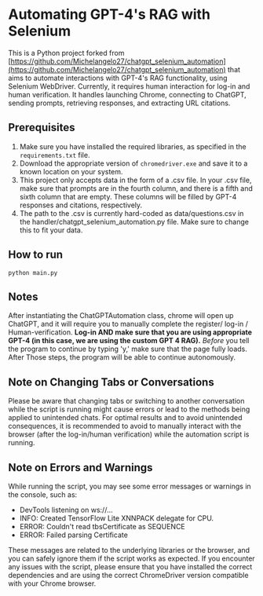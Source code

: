 # Automating GPT-4's RAG with Selenium

This is a Python project forked from [https://github.com/Michelangelo27/chatgpt_selenium_automation](https://github.com/Michelangelo27/chatgpt_selenium_automation) that aims to automate interactions with GPT-4's RAG functionality, using Selenium WebDriver. Currently, it requires human interaction for log-in and human verification. It handles launching Chrome, connecting to ChatGPT, sending prompts, retrieving responses, and extracting URL citations.


## Prerequisites

1. Make sure you have installed the required libraries, as specified in the `requirements.txt` file.
2. Download the appropriate version of `chromedriver.exe` and save it to a known location on your system.
3. This project only accepts data in the form of a .csv file. In your .csv file, make sure that prompts are in the fourth column, and there is a fifth and sixth column that are empty. These columns will be filled by GPT-4 responses and citations, respectively.
4. The path to the .csv is currently hard-coded as data/questions.csv in the handler/chatgpt_selenium_automation.py file. Make sure to change this to fit your data.

##  How to run

 ```python main.py```
   
   
## Notes

After instantiating the ChatGPTAutomation class, chrome will open up ChatGPT, and it will require you to manually complete the register/ log-in / Human-verification. **Log-in AND make sure that you are using appropriate GPT-4 (in this case, we are using the custom GPT 4 RAG).**  _Before_ you tell the program to continue by typing 'y,' make sure that the page fully loads. After Those steps, the program will be able to continue autonomously.

## Note on Changing Tabs or Conversations

Please be aware that changing tabs or switching to another conversation while the script is running might cause errors or lead to the methods being applied to unintended chats. For optimal results and to avoid unintended consequences, it is recommended to avoid to manually interact with the browser (after the log-in/human verification) while the automation script is running.


   
## Note on Errors and Warnings

While running the script, you may see some error messages or warnings in the console, such as:
- DevTools listening on ws://...
- INFO: Created TensorFlow Lite XNNPACK delegate for CPU.
- ERROR: Couldn't read tbsCertificate as SEQUENCE
- ERROR: Failed parsing Certificate
   

These messages are related to the underlying libraries or the browser, and you can safely ignore them if the script works as expected. If you encounter any issues with the script, please ensure that you have installed the correct dependencies and are using the correct ChromeDriver version compatible with your Chrome browser.

   
   

